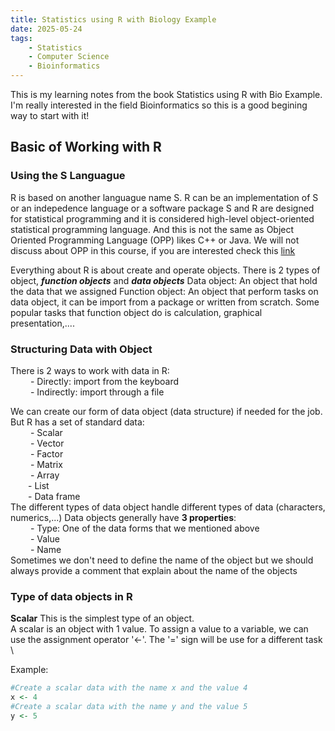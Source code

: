 ```yaml
---
title: Statistics using R with Biology Example
date: 2025-05-24
tags: 
    - Statistics
    - Computer Science
    - Bioinformatics
---
```

This is my learning notes from the book Statistics using R with Bio Example. 
I'm really interested in the field Bioinformatics so this is a good begining way to start with it!
## Basic of Working with R
### Using the S Languague
R is based on another languague name S.
R can be an implementation of S or an indepedence language or a software package
S and R are designed for statistical programming and it is considered high-level object-oriented statistical programming language. And this is not the same as Object Oriented Programming Language (OPP) likes C++ or Java. We will not discuss about OPP in this course, if you are interested check this [link]('https://www.techtarget.com/searchapparchitecture/definition/object-oriented-programming-OOP#:~:text=Object%2Doriented%20programming%20(OOP)%20is%20a%20computer%20programming%20model,has%20unique%20attributes%20and%20behavior.')

Everything about R is about create and operate objects. There is 2 types of object, ***function objects*** and ***data objects***
Data object: An object that hold the data that we assigned
Function object: An object that perform tasks on data object, it can be import from a package or written from scratch. Some popular tasks that function object do is calculation, graphical presentation,....
### Structuring Data with Object

There is 2 ways to work with data in R: \
    &emsp;&emsp; - Directly: import from the keyboard \
    &emsp;&emsp; - Indirectly: import through a file

We can create our form of data object (data structure) if needed for the job. But R has a set of standard data: \
  &emsp;&emsp;  - Scalar \
   &emsp;&emsp; - Vector \
   &emsp;&emsp; - Factor \
   &emsp;&emsp; - Matrix \
   &emsp;&emsp; - Array \
    &emsp;&emsp;- List \
    &emsp;&emsp;- Data frame\
The different types of data object handle different types of data (characters, numerics,...)
Data objects generally have **3 properties**: \
   &emsp;&emsp; - Type: One of the data forms that we mentioned above \
   &emsp;&emsp; - Value \
   &emsp;&emsp; - Name \
Sometimes we don't need to define the name of the object but we should always provide a comment that explain about the name of the objects
### Type of data objects in R
**Scalar**
This is the simplest type of an object. \
A scalar is an object with 1 value. To assign a value to a variable, we can use the assignment operator '<-'. The '=' sign will be use for a different task \

Example:
```R
#Create a scalar data with the name x and the value 4
x <- 4
#Create a scalar data with the name y and the value 5
y <- 5
```

